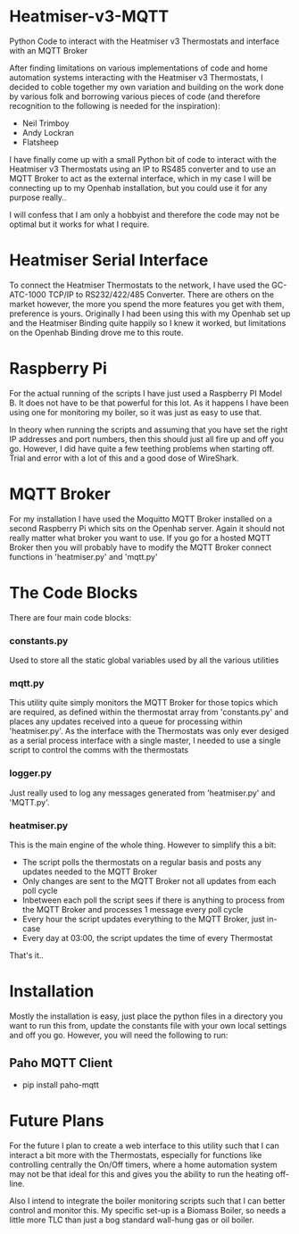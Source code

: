 # Heatmiser-v3-MQTT
Python Code to interact with the Heatmiser v3 Thermostats and interface with an MQTT Broker

After finding limitations on various implementations of code and home automation systems interacting with the Heatmiser v3 Thermostats, I decided to coble together my own variation and building on the work done by various folk and borrowing various pieces of code (and therefore recognition to the following is needed for the inspiration):
- Neil Trimboy
- Andy Lockran
- Flatsheep

I have finally come up with a small Python bit of code to interact with the Heatmiser v3 Thermostats using an IP to RS485 converter and to use an MQTT Broker to act as the external interface, which in my case I will be connecting up to my Openhab installation, but you could use it for any purpose really..

I will confess that I am only a hobbyist and therefore the code may not be optimal but it works for what I require.

# Heatmiser Serial Interface

To connect the Heatmiser Thermostats to the network, I have used the GC-ATC-1000 TCP/IP to RS232/422/485 Converter.  There are others on the market however, the more you spend the more features you get with them, preference is yours.  Originally I had been using this with my Openhab set up and the Heatmiser Binding quite happily so I knew it worked, but limitations on the Openhab Binding drove me to this route.  

# Raspberry Pi

For the actual running of the scripts I have just used a Raspberry PI Model B.  It does not have to be that powerful for this lot.  As it happens I have been using one for monitoring my boiler, so it was just as easy to use that.

In theory when running the scripts and assuming that you have set the right IP addresses and port numbers, then this should just all fire up and off you go.  However, I did have quite a few teething problems when starting off.  Trial and error with a lot of this and a good dose of WireShark.

# MQTT Broker

For my installation I have used the Moquitto MQTT Broker installed on a second Raspberry Pi which sits on the Openhab server.  Again it should not really matter what broker you want to use.  If you go for a hosted MQTT Broker then you will probably have to modify the MQTT Broker connect functions in 'heatmiser.py' and 'mqtt.py'

# The Code Blocks

There are four main code blocks:

### constants.py

Used to store all the static global variables used by all the various utilities

### mqtt.py

This utility quite simply monitors the MQTT Broker for those topics which are required, as defined within the thermostat array from 'constants.py' and places any updates received into a queue for processing within 'heatmiser.py'.  As the interface with the Thermostats was only ever desiged as a serial process interface with a single master, I needed to use a single script to control the comms with the thermostats

### logger.py

Just really used to log any messages generated from 'heatmiser.py' and 'MQTT.py'.

### heatmiser.py

This is the main engine of the whole thing.  However to simplify this a bit:
- The script polls the thermostats on a regular basis and posts any updates needed to the MQTT Broker
- Only changes are sent to the MQTT Broker not all updates from each poll cycle
- Inbetween each poll the script sees if there is anything to process from the MQTT Broker and processes 1 message every poll cycle
- Every hour the script updates everything to the MQTT Broker, just in-case
- Every day at 03:00, the script updates the time of every Thermostat

That's it..

# Installation

Mostly the installation is easy, just place the python files in a directory you want to run this from, update the constants file with your own local settings and off you go.  However, you will need the following to run:

## Paho MQTT Client
- pip install paho-mqtt

# Future Plans

For the future I plan to create a web interface to this utility such that I can interact a bit more with the Thermostats, especially for functions like controlling centrally the On/Off timers, where a home automation system may not be that ideal for this and gives you the ability to run the heating off-line.

Also I intend to integrate the boiler monitoring scripts such that I can better control and monitor this.  My specific set-up is a Biomass Boiler, so needs a little more TLC than just a bog standard wall-hung gas or oil boiler.
